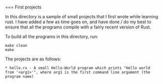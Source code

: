=== First projects

In this directory is a sample of small projects that I first wrote while learning rust.
I have added a few as time goes on, and have done / do my best to ensure that all the
programs compile with a fairly recent version of Rust.

To build all the programs in this directory, run:

    make clean
    make

The projects are as follows:

    * hello.rs - A small Hello-World program which prints "Hello world from '<arg1>'", where arg1 is the first command line argument (the program name)
